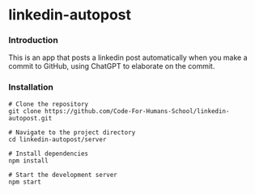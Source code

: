 # linkedin-autopost

### Introduction
This is an app that posts a linkedin post automatically when you make a commit to GitHub, using ChatGPT to elaborate on the commit.

### Installation
```shell
# Clone the repository
git clone https://github.com/Code-For-Humans-School/linkedin-autopost.git

# Navigate to the project directory
cd linkedin-autopost/server

# Install dependencies
npm install

# Start the development server
npm start
```
